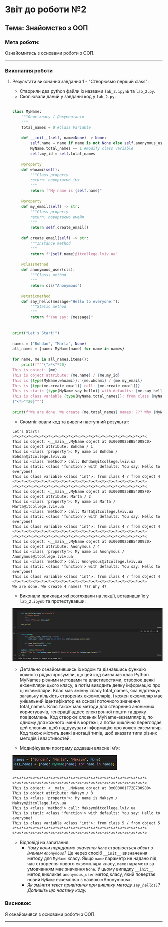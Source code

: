 # Звіт до роботи №2
## Тема: Знайомство з ООП
### Мета роботи: 
Ознайомитись з основами роботи з ООП.

---
### Виконання роботи
1. Результати виконання завдання 1 - "Створюємо перший class":
    - Створили два python файли із назвами `lab_2.ipynb` та `lab_2.py`.
    - Скопіювали даний у завданні код у `lab_2.py`:

    ```python
    
    class MyName:
        """Опис класу / Документація
        """
        total_names = 0 #Class Variable

        def __init__(self, name=None) -> None:
            self.name = name if name is not None else self.anonymous_user().name #Class attributes / Instance variables
            MyName.total_names += 1 #modify class variable
            self.my_id = self.total_names

        @property
        def whoami(self): 
            """Class property
            return: повертаємо імя 
            """
            return f"My name is {self.name}"
        
        @property
        def my_email(self) -> str:
            """Class property
            return: повертаємо емейл
            """
            return self.create_email()
        
        def create_email(self) -> str:
            """Instance method
            """
            return f"{self.name}@itcollege.lviv.ua"

        @classmethod
        def anonymous_user(cls):
            """Classs method
            """
            return cls("Anonymous")
        
        @staticmethod
        def say_hello(message="Hello to everyone!"):
            """Static method
            """
            return f"You say: {message}"


    print("Let's Start!")

    names = ("Bohdan", "Marta", None)
    all_names = {name: MyName(name) for name in names}

    for name, me in all_names.items():
        print(f"""{">*<"*20}
    This is object: {me} 
    This is object attribute: {me.name} / {me.my_id}
    This is {type(MyName.whoami)}: {me.whoami} / {me.my_email}
    This is {type(me.create_email)} call: {me.create_email()}
    This is static {type(MyName.say_hello)} with defaults: {me.say_hello()} 
    This is class variable {type(MyName.total_names)}: from class {MyName.total_names} / from object {me.total_names}
    {"<*>"*20}""")

    print(f"We are done. We create {me.total_names} names! ??? Why {MyName.total_names}?")
    ```

    - Скомпілювали код та вивели наступний результат:

    ```
    Let's Start!
    >*<>*<>*<>*<>*<>*<>*<>*<>*<>*<>*<>*<>*<>*<>*<>*<>*<>*<>*<>*<
    This is object: <__main__.MyName object at 0x0000025BB54D08C0> 
    This is object attribute: Bohdan / 1
    This is <class 'property'>: My name is Bohdan / Bohdan@itcollege.lviv.ua     
    This is <class 'method'> call: Bohdan@itcollege.lviv.ua
    This is static <class 'function'> with defaults: You say: Hello to everyone! 
    This is class variable <class 'int'>: from class 4 / from object 4
    <*><*><*><*><*><*><*><*><*><*><*><*><*><*><*><*><*><*><*><*>
    >*<>*<>*<>*<>*<>*<>*<>*<>*<>*<>*<>*<>*<>*<>*<>*<>*<>*<>*<>*<
    This is object: <__main__.MyName object at 0x0000025BB54D08F0> 
    This is object attribute: Marta / 2
    This is <class 'property'>: My name is Marta / Marta@itcollege.lviv.ua
    This is <class 'method'> call: Marta@itcollege.lviv.ua
    This is static <class 'function'> with defaults: You say: Hello to everyone!
    This is class variable <class 'int'>: from class 4 / from object 4
    <*><*><*><*><*><*><*><*><*><*><*><*><*><*><*><*><*><*><*><*>
    >*<>*<>*<>*<>*<>*<>*<>*<>*<>*<>*<>*<>*<>*<>*<>*<>*<>*<>*<>*<
    This is object: <__main__.MyName object at 0x0000025BB54D0920>
    This is object attribute: Anonymous / 4
    This is <class 'property'>: My name is Anonymous / Anonymous@itcollege.lviv.ua
    This is <class 'method'> call: Anonymous@itcollege.lviv.ua
    This is static <class 'function'> with defaults: You say: Hello to everyone!
    This is class variable <class 'int'>: from class 4 / from object 4
    <*><*><*><*><*><*><*><*><*><*><*><*><*><*><*><*><*><*><*><*>
    We are done. We create 4 names! ??? Why 4?
    ```

    - Виконали приклади які розглядали на лекції, вставивши їх у `lab_2.ipynb` та протестувавши:

    ![ipynb](images/ipynb.png "ipynb")

    - Детально ознайомившись із кодом та дізнавшись функцію кожного рядка зрозуміли, що цей код визначає клас Python MyNameз різними методами та властивостями, створює деякі екземпляри цього класу, а потім виводить деяку інформацію про ці екземпляри. Клас має змінну класу total_names, яка відстежує загальну кількість створених екземплярів, і кожен екземпляр має унікальний ідентифікатор на основі поточного значення total_names. Клас також має методи для створення анонімних користувачів, генерації адрес електронної пошти та друку повідомлень. Код створює словник MyName-екземплярів, по одному для кожного імені в кортежі, а потім циклічно переглядає цей словник, щоб надрукувати інформацію про кожен екземпляр. Код також містить деякі анотації типів, щоб вказати типи різних методів і властивостей.

    - Модифікували програму додавши власне ім'я:

    ![add_name](images/add_name.png "add_name")

    ```
    <*><*><*><*><*><*><*><*><*><*><*><*><*><*><*><*><*><*><*><*>
    >*<>*<>*<>*<>*<>*<>*<>*<>*<>*<>*<>*<>*<>*<>*<>*<>*<>*<>*<>*<
    This is object: <__main__.MyName object at 0x000001F72E730980>
    This is object attribute: Maksym / 3
    This is <class 'property'>: My name is Maksym / Maksym@itcollege.lviv.ua
    This is <class 'method'> call: Maksym@itcollege.lviv.ua
    This is static <class 'function'> with defaults: You say: Hello to everyone!
    This is class variable <class 'int'>: from class 5 / from object 5
    <*><*><*><*><*><*><*><*><*><*><*><*><*><*><*><*><*><*><*><*>
    >*<>*<>*<>*<>*<>*<>*<>*<>*<>*<>*<>*<>*<>*<>*<>*<>*<>*<>*<>*<
    ```

    - Відповіді на запитання:
        - _Чому коли передаємо значення `None` створюється обєкт з іменем `Anonymous`?_
        Це через спосіб `__init__` визначення методу для `MyName` класу. Якщо `name` параметр не надано під час створення нового екземпляра класу, `name` параметр за умовчанням має значення `None`. У цьому випадку `__init__` метод викликає `anonymous_user` метод класу, який повертає новий `MyName` екземпляр з назвою «Anonymous».
        - _Як змінити текст привітання при виклику методу `say_hello()`? Допишіть цю частину коду._
        
### Висновок: 
Я ознайомився з основами роботи з ООП.

---